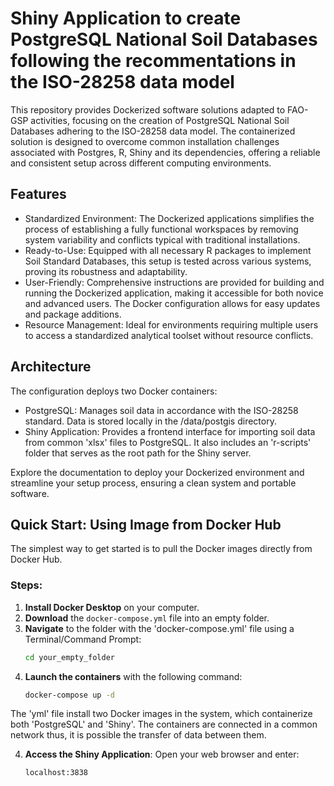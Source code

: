 # Shiny Application to create PostgreSQL National Soil Databases following the recommentations in the ISO-28258 data model

This repository provides Dockerized software solutions adapted to FAO-GSP activities, focusing on the creation of PostgreSQL National Soil Databases adhering to the ISO-28258 data model. The containerized solution is designed to overcome common installation challenges associated with Postgres, R, Shiny and its dependencies, offering a reliable and consistent setup across different computing environments.

## Features
- Standardized Environment: The Dockerized applications simplifies the process of establishing a fully functional workspaces by removing system variability and conflicts typical with traditional installations.
- Ready-to-Use: Equipped with all necessary R packages to implement Soil Standard Databases, this setup is tested across various systems, proving its robustness and adaptability.
- User-Friendly: Comprehensive instructions are provided for building and running the Dockerized application, making it accessible for both novice and advanced users. The Docker configuration allows for easy updates and package additions.
- Resource Management: Ideal for environments requiring multiple users to access a standardized analytical toolset without resource conflicts.

## Architecture
The configuration deploys two Docker containers:

- PostgreSQL: Manages soil data in accordance with the ISO-28258 standard. Data is stored locally in the /data/postgis directory.
- Shiny Application: Provides a frontend interface for importing soil data from common 'xlsx' files to PostgreSQL. It also includes an 'r-scripts' folder that serves as the root path for the Shiny server.

Explore the documentation to deploy your Dockerized environment and streamline your setup process, ensuring a clean system and portable software.


## Quick Start: Using Image from Docker Hub

The simplest way to get started is to pull the Docker images directly from Docker Hub.

### Steps:
1. **Install Docker Desktop** on your computer.
2. **Download** the `docker-compose.yml` file into an empty folder.
3. **Navigate** to the folder with the 'docker-compose.yml' file using a Terminal/Command Prompt:   
   ```bash
   cd your_empty_folder
3. **Launch the containers** with the following command:
   ```bash
   docker-compose up -d

The 'yml' file install two Docker images in the system, which containerize both 'PostgreSQL' and 'Shiny'. The containers are connected in a common network thus, it is possible the transfer of data between them. 

4. **Access the Shiny Application**: Open your web browser and enter:
    ```bash
    localhost:3838

